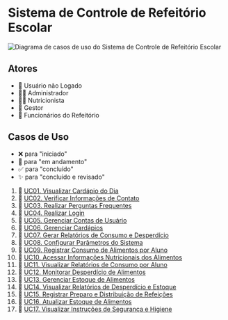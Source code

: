 # Sistema de Controle de Refeitório Escolar

![Diagrama de casos de uso do Sistema de Controle de Refeitório Escolar](diagrama-de-casos-de-uso.png)

## Atores
- 👤 Usuário não Logado
- 👨‍💼 Administrador
- 👩‍🍳 Nutricionista
- 💼 Gestor
- 👷 Funcionários do Refeitório

## Casos de Uso
- ❌ para "iniciado"
- 🚧 para "em andamento"
- ✅ para "concluído"
- ✨ para "concluído e revisado"

1. 🚧 [UC01. Visualizar Cardápio do Dia](./UC01-Visualizar-Cardapio.md)
2. 🚧 [UC02. Verificar Informações de Contato](./UC02-Verificar-Informacoes-Contato.md)
3. 🚧 [UC03. Realizar Perguntas Frequentes](./UC03-Realizar-Perguntas-Frequentes.md)
4. 🚧 [UC04. Realizar Login](./UC04-Realizar-Login.md)
5. 🚧 [UC05. Gerenciar Contas de Usuário](./UC05-Gerenciar-Contas.md)
6. 🚧 [UC06. Gerenciar Cardápios](./UC06-Gerenciar-Cardapios.md)
7. 🚧 [UC07. Gerar Relatórios de Consumo e Desperdício](./UC07-Gerar-Relatorios.md)
8. 🚧 [UC08. Configurar Parâmetros do Sistema](./UC08-Configurar-Parametros.md)
9. 🚧 [UC09. Registrar Consumo de Alimentos por Aluno](./UC09-Registrar-Consumo.md)
10. 🚧 [UC10. Acessar Informações Nutricionais dos Alimentos](./UC10-Acessar-Informacoes-Nutricionais.md)
11. 🚧 [UC11. Visualizar Relatórios de Consumo por Aluno](./UC11-Visualizar-Relatorios.md)
12. 🚧 [UC12. Monitorar Desperdício de Alimentos](./UC12-Monitorar-Desperdicio.md)
13. 🚧 [UC13. Gerenciar Estoque de Alimentos](./UC13-Gerenciar-Estoque.md)
14. 🚧 [UC14. Visualizar Relatórios de Desperdício e Estoque](./UC14-Visualizar-Relatorios.md)
15. 🚧 [UC15. Registrar Preparo e Distribuição de Refeições](./UC15-Registrar-Preparo.md)
16. 🚧 [UC16. Atualizar Estoque de Alimentos](./UC16-Atualizar-Estoque.md)
17. 🚧 [UC17. Visualizar Instruções de Segurança e Higiene](./UC17-Visualizar-Instrucoes.md)
